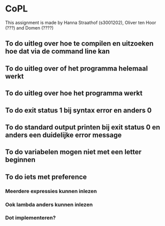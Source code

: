 # CoPL

This assignment is made by Hanna Straathof (s3001202), Oliver ten Hoor (???) and Domen (????)

## To do uitleg over hoe te compilen en uitzoeken hoe dat via de command line kan

## To do uitleg over of het programma helemaal werkt

## To do uitleg over hoe het programma werkt

## To do exit status 1 bij syntax error en anders 0

## To do standard output printen bij exit status 0 en anders een duidelijke error message

## To do variabelen mogen niet met een letter beginnen

## To do iets met preference

### Meerdere expressies kunnen inlezen

### Ook lambda anders kunnen inlezen

### Dot implementeren?